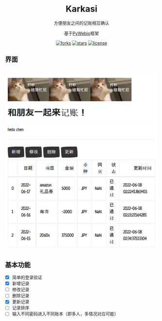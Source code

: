 <div align="center">
  <h1>Karkasi</h1>
  <p>方便朋友之间的记账相互确认</p>
  <p>基于<a href="https://www.pyweb.io/">PyWebio</a>框架</p>
  <p>
  <a href="https://github.com/SkyoKen/Karkasi"><img src="https://img.shields.io/github/forks/SkyoKen/Karkasi.svg" alt="forks"></a>
  <a href="https://github.com/SkyoKen/Karkasi"><img src="https://img.shields.io/github/stars/SkyoKen/Karkasi.svg" alt="stars"></a>
  <a href="https://github.com/SkyoKen/Karkasi"><img src="https://img.shields.io/github/license/SkyoKen/Karkasi.svg" alt="license"></a>
  </p>
</div>

## 界面
<br/>
<img src="./images/ui.png">
<br/>

## 基本功能
- [x] 简单的登录验证
- [x] 新增记录
- [ ] 修改记录
- [ ] 删除记录
- [x] 更新记录
- [ ] 记录排序
- [ ] 输入不同密码进入不同账本（即多人，多情况对应可能）
